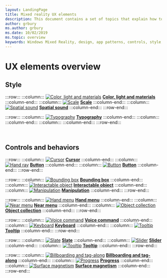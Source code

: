 ```yaml
---
layout: LandingPage
title: Mixed reality UX elements
description: This document contains a set of topics that explain how to design for Windows head-mounted displays.
author: grbury 
ms.author: grbury
ms.date: 10/02/2019
ms.topic: overview
keywords: Windows Mixed Reality, design, app patterns, controls, style, HoloLens, interaction, UX elements, behaviors, building blocks
---
```


# UX elements overview

## Style

:::row:::
    :::column:::
       [![Color, light and materials](images/640px-fragments.jpg)](color,-light-and-materials.md)
        **[Color, light and materials](color,-light-and-materials.md)**
    :::column-end:::
    :::column:::
       [![Scale](images/volvo-cars-microsoft-hololens-experience01-640px.jpg)](scale.md)
        **[Scale](scale.md)**
    :::column-end:::
    :::column:::
       [![Spatial sound](images/SpatialAudio.gif)](spatial-sound.md)
        **[Spatial sound](spatial-sound.md)**
    :::column-end:::
:::row-end:::

:::row:::
    :::column:::
       [![Typography](images/text_in_unity_viewingangle.jpg)](typography.md)
        **[Typography](typography.md)**
    :::column-end:::
    :::column:::
    :::column-end:::
    :::column:::
    :::column-end:::
:::row-end:::

<br>

## Controls and behaviors

:::row:::
    :::column:::
       [![Cursor](images/UX/UX_Hero_Cursor.jpg)](cursors.md)
        **[Cursor](interactable-object.md)**
    :::column-end:::
    :::column:::
       [![Hand ray](images/UX/UX_Hero_HandRay.jpg)](hand-ray.md)
        **[Button](object-collection.md)**
    :::column-end:::
    :::column:::
       [![Button](images/UX/UX_Hero_Button.jpg)](button.md)
        **[Button](object-collection.md)**
    :::column-end:::
:::row-end:::

:::row:::
    :::column:::
       [![Bounding box](images/UX/UX_Hero_BoundingBox.jpg)](app-bar-and-bounding-box.md)
        **[Bounding box](app-bar-and-bounding-box.md)**
    :::column-end:::
    :::column:::
       [![Interactable object](images/UX/UX_Hero_Interactable.jpg)](interactable-object.md)
        **[Interactable object](interactable-object.md)**
    :::column-end:::
    :::column:::
       [![Manipulation](images/UX/UX_Hero_Manipulation.jpg)](manipulation.md)
        **[Manipulation](manipulation.md)**
    :::column-end:::
:::row-end:::

:::row:::
    :::column:::
       [![Hand menu](images/UX/UX_Hero_HandMenu.jpg)](hand-menu.md)
        **[Hand menu](hand-menu.md)**
    :::column-end:::
    :::column:::
       [![Near menu](images/UX/UX_Hero_NearMenu.jpg)](near-menu.md)
        **[Near menu](near-menu.md)**
    :::column-end:::
    :::column:::
       [![Object collection](images/UX/UX_Hero_ObjectCollection.jpg)](object-collection.md)
        **[Object collection](object-collection.md)**
    :::column-end:::
:::row-end:::

:::row:::
    :::column:::
       [![Voice command](images/UX/UX_Hero_VoiceCommand.jpg)](voice-command.md)
        **[Voice command](voice-command.md)**
    :::column-end:::
    :::column:::
       [![Keyboard](images/UX/UX_Hero_Keyboard.jpg)](keyboard.md)
        **[Keyboard](keyboard.md)**
    :::column-end:::
    :::column:::
       [![Tooltip](images/UX/UX_Hero_Tooltip.jpg)](tooltip.md)
        **[Tooltip](tooltip.md)**
    :::column-end:::
:::row-end:::

:::row:::
    :::column:::
       [![Slate](images/UX/UX_Hero_Slate.jpg)](slate.md)
        **[Slate](slate.md)**
    :::column-end:::
    :::column:::
       [![Slider](images/UX/UX_Hero_Slider.jpg)](slider.md)
        **[Slider](slider.md)**
    :::column-end:::
    :::column:::
       [![Tooltip](images/UX/UX_Hero_Tooltip.jpg)](tooltip.md)
        **[Tooltip](tooltip.md)**
    :::column-end:::
:::row-end:::

:::row:::
    :::column:::
        [![Billboarding and tag-along](images/UX/MRTK_TagAlong.gif)](billboarding-and-tag-along.md)
        **[Billboarding and tag-along](billboarding-and-tag-along.md)**
    :::column-end:::
    :::column:::
       [![Progress](images/hololens2_loader.gif)](progress.md)
        **[Progress](progress.md)**
    :::column-end:::
    :::column:::
       [![Surface magnetism](images/UX/MRTK_SurfaceMagnetism.gif)](surface-magnetism.md)
        **[Surface magnetism](surface-magnetism.md)**
    :::column-end:::
:::row-end:::


<br>

<br>

